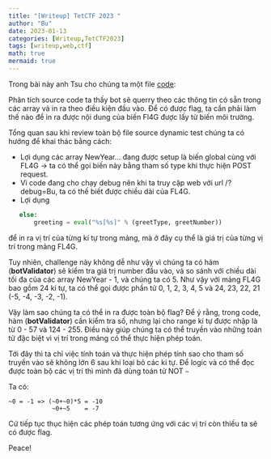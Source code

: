 ```yaml
---
title: "[Writeup] TetCTF 2023 "
author: "Bu"
date: 2023-01-13
categories: [Writeup,TetCTF2023]
tags: [writeup,web,ctf]
math: true
mermaid: true
---
```


Trong bài này anh Tsu cho chúng ta một file [code](/file/tetctf2023/newyearbot.py):

Phân tích source code ta thấy bot sẽ querry theo các thông tin có sẵn trong các array và in ra theo điều kiện đầu vào. Để có được flag, ta cần phải làm thế nào để in ra được nội dung của biến Fl4G được lấy từ biến môi trường.

Tổng quan sau khi review toàn bộ file source dynamic test chúng ta có hướng để khai thác bằng cách:
 - Lợi dụng các array NewYear... đang được setup là biến global cùng với FL4G -> ta có thể gọi biến này bằng tham số type khi thực hiện POST request.
 - Vì code đang cho chạy debug nên khi ta truy cập web với url /?debug=Bu, ta có thế biết được chiều dài của FL4G.
 - Lợi dụng 
 ```python
    else:
	    greeting = eval("%s[%s]" % (greetType, greetNumber))
 ```
để in ra vị trí của từng kí tự trong mảng, mà ở đây cụ thể là giá trị của từng vị trí trong mảng FL4G.

Tuy nhiên, challenge này không dễ như vậy vì chúng ta có hàm (**botValidator**) sẽ kiểm tra giá trị number đầu vào, và so sánh với chiều dài tối đa của các array NewYear - 1, và chúng ta có 5. Như vậy với mảng FL4G bao gồm 24 kí tự, ta có thể gọi được phần tử 0, 1, 2, 3, 4, 5 và 24, 23, 22, 21 (-5, -4, -3, -2, -1).

Vậy làm sao chúng ta có thể in ra được toàn bộ flag?
Để ý rằng, trong code, hàm (**botValidator**) cần kiểm tra số, nhưng lại cho range kí tự được nhập là từ 0 - 57 và 124 - 255. Điều này giúp chúng ta có thể truyền vào những toán tử đặc biệt vì vị trí trong mảng có thể thực hiện phép toán.

Tới đây thì ta chỉ việc tính toán và thực hiện phép tính sao cho tham số truyền vào sẽ không lớn 6 sau khi loại bỏ các kí tự.
Để logic và có thể đọc được toàn bộ các vị trí thì mình đã dùng toán tử NOT ```~```

Ta có:

```
~0 = -1 => (~0+~0)*5 = -10
            ~0+~5    = -7

```

Cứ tiếp tục thục hiện các phép toán tương ứng với các vị trí còn thiếu ta sẽ có được flag.

Peace!



